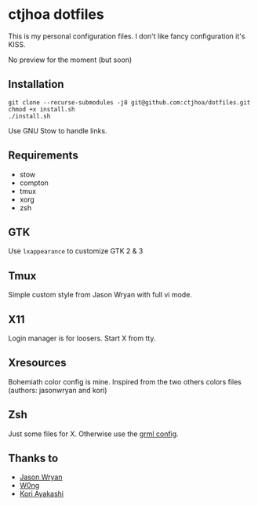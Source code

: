 # ctjhoa dotfiles
This is my personal configuration files.
I don't like fancy configuration it's KISS.

No preview for the moment (but soon)

## Installation
```
git clone --recurse-submodules -j8 git@github.com:ctjhoa/dotfiles.git
chmod +x install.sh
./install.sh
```
Use GNU Stow to handle links.

## Requirements
- stow
- compton
- tmux
- xorg
- zsh

## GTK
Use `lxappearance` to customize GTK 2 & 3

## Tmux
Simple custom style from Jason Wryan with full vi mode.

## X11
Login manager is for loosers. Start X from tty.

## Xresources
Bohemiath color config is mine.
Inspired from the two others colors files (authors: jasonwryan and kori)

## Zsh
Just some files for X.
Otherwise use the [grml config](https://grml.org/zsh/).

## Thanks to
- [Jason Wryan](https://bitbucket.org/jasonwryan)
- [W0ng](https://github.com/w0ng)
- [Kori Ayakashi](http://dotshare.it/~kori/)
